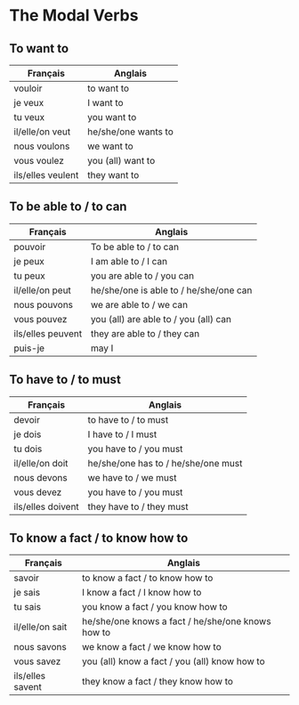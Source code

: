 # The Modal Verbs
## To want to

| Français          | Anglais                                           |
|-------------------|---------------------------------------------------|
| vouloir           | to want to                                        |
| je veux           | I want to                                         |
| tu veux           | you want to                                       |
| il/elle/on veut   | he/she/one wants to                               |
| nous voulons      | we want to                                        |
| vous voulez       | you (all) want to                                 |
| ils/elles veulent | they want to                                      |

## To be able to / to can

| Français          | Anglais                                           |
|-------------------|---------------------------------------------------|
| pouvoir           | To be able to / to can                            |
| je peux           | I am able to / I can                              |
| tu peux           | you are able to / you can                         |
| il/elle/on peut   | he/she/one is able to / he/she/one can            |
| nous pouvons      | we are able to / we can                           |
| vous pouvez       | you (all) are able to / you (all) can             |
| ils/elles peuvent | they are able to / they can                       |
| puis-je           | may I                                             |

## To have to / to must

| Français          | Anglais                                           |
|-------------------|---------------------------------------------------|
| devoir            | to have to / to must                              |
| je dois           | I have to / I must                                |
| tu dois           | you have to / you must                            |
| il/elle/on doit   | he/she/one has to / he/she/one must               |
| nous devons       | we have to / we must                              |
| vous devez        | you have to / you must                            |
| ils/elles doivent | they have to / they must                          |

## To know a fact / to know how to

| Français          | Anglais                                           |
|-------------------|---------------------------------------------------|
| savoir            | to know a fact / to know how to                   |
| je sais           | I know a fact / I know how to                     |
| tu sais           | you know a fact / you know how to                 |
| il/elle/on sait   | he/she/one knows a fact / he/she/one knows how to |
| nous savons       | we know a fact / we know how to                   |
| vous savez        | you (all) know a fact / you (all) know how to     |
| ils/elles savent  | they know a fact / they know how to               |
